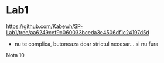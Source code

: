 # Lab1

https://github.com/Kabewh/SP-Lab1/tree/aa6249cef9c060033bceda3e4506df1c24197d5d

- nu te complica, butoneaza doar strictul necesar... si nu fura

Nota 10
